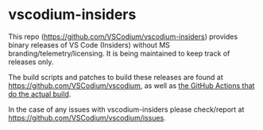 # vscodium-insiders
This repo (https://github.com/VSCodium/vscodium-insiders) provides binary releases of VS Code (Insiders) without MS branding/telemetry/licensing.
It is being maintained to keep track of releases only.

The build scripts and patches to build these releases are found at https://github.com/VSCodium/vscodium, as well as [the GitHub Actions that do the actual build](https://github.com/VSCodium/vscodium/actions).

In the case of any issues with vscodium-insiders please check/report at https://github.com/VSCodium/vscodium/issues.
